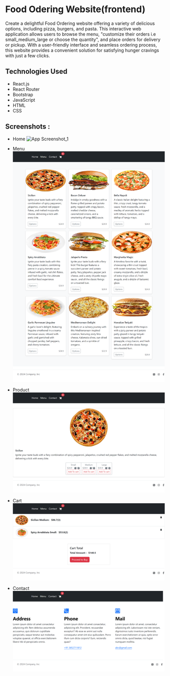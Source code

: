 
# Food Odering Website(frontend)

Create a delightful Food Ordering website offering a variety of delicious options, including pizza, burgers, and pasta. This interactive web application allows users to browse the menu, "customize their orders i.e small_medium_large or choose the quantity", and place orders for delivery or pickup. With a user-friendly interface and seamless ordering process, this website provides a convenient solution for satisfying hunger cravings with just a few clicks.

## Technologies Used

- React.js
- React Router
- Bootstrap
- JavaScript
- HTML
- CSS

## Screenshots :

- Home
![App Screenshot_1](screenshots/screenshot_1.png)

- Menu
![App Screenshot_2](screenshots/screenshot_2.png)

- Product
![App Screenshot_3](screenshots/screenshot_3.png)

- Cart
![App Screenshot_4](screenshots/screenshot_4.png)

- Contact
![App Screenshot_5](screenshots/screenshot_5.png)
